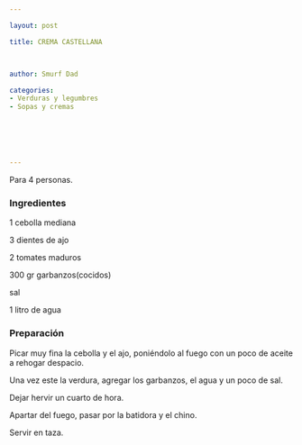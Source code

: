 ```yaml
---

layout: post

title: CREMA CASTELLANA



author: Smurf Dad

categories:
- Verduras y legumbres
- Sopas y cremas






---
```


Para 4 personas.

<h3>Ingredientes</h3>

1 cebolla mediana

3 dientes de ajo

2 tomates maduros

300 gr garbanzos(cocidos)

sal

1 litro de agua

<h3>Preparación</h3>

Picar muy fina la cebolla y el ajo, poniéndolo al fuego con un poco de aceite a rehogar despacio.

Una vez este la verdura, agregar los garbanzos, el agua y un poco de sal.

Dejar hervir un cuarto de hora.

Apartar del fuego, pasar por la batidora y el chino.

Servir en taza.